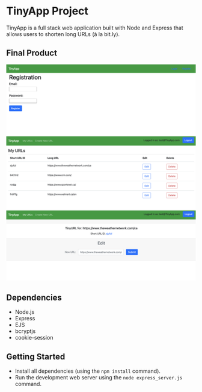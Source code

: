 # TinyApp Project

TinyApp is a full stack web application built with Node and Express that allows users to shorten long URLs (à la bit.ly).

## Final Product

!["Registration"](https://github.com/jeffreyleec/tinyapp/blob/master/docs/Screen%20Shot%201-%20Registration.png)
!["Url page with examples"](https://github.com/jeffreyleec/tinyapp/blob/master/docs/Screen%20Shot%202-%20URL%20page%20with%20examples.png)
!["Edit existing URLs"](https://github.com/jeffreyleec/tinyapp/blob/master/docs/Screen%20Shot%203-%20Edit.png)

## Dependencies

- Node.js
- Express
- EJS
- bcryptjs
- cookie-session

## Getting Started

- Install all dependencies (using the `npm install` command).
- Run the development web server using the `node express_server.js` command.